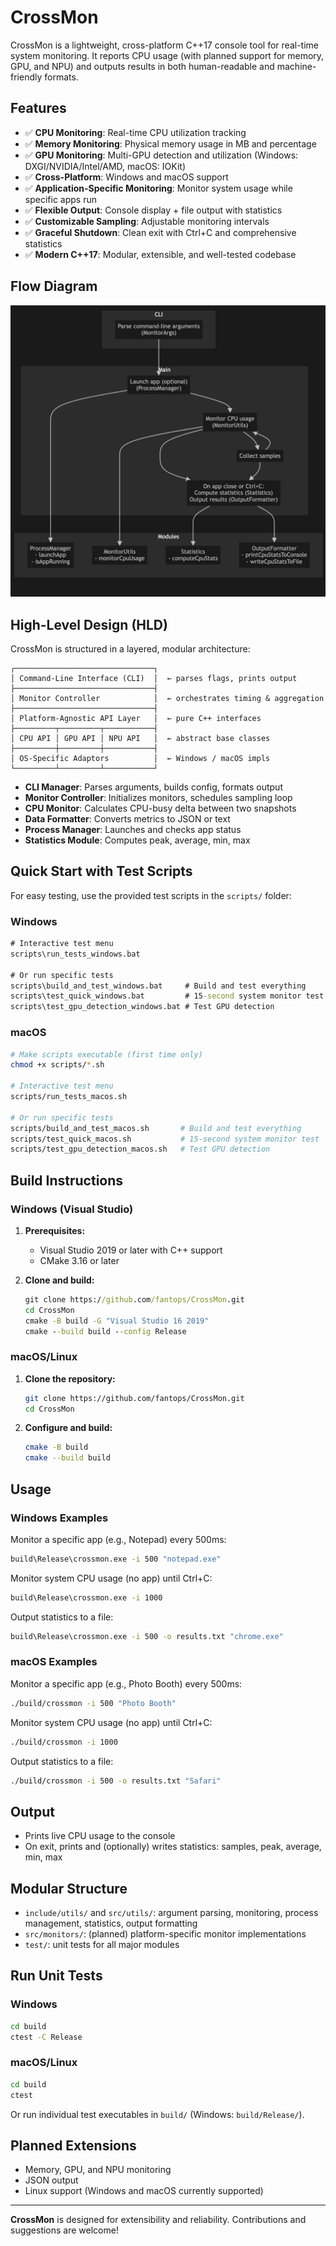 # CrossMon

CrossMon is a lightweight, cross-platform C++17 console tool for real-time system monitoring. It reports CPU usage (with planned support for memory, GPU, and NPU) and outputs results in both human-readable and machine-friendly formats.

## Features
- ✅ **CPU Monitoring**: Real-time CPU utilization tracking
- ✅ **Memory Monitoring**: Physical memory usage in MB and percentage
- ✅ **GPU Monitoring**: Multi-GPU detection and utilization (Windows: DXGI/NVIDIA/Intel/AMD, macOS: IOKit)
- ✅ **Cross-Platform**: Windows and macOS support
- ✅ **Application-Specific Monitoring**: Monitor system usage while specific apps run
- ✅ **Flexible Output**: Console display + file output with statistics
- ✅ **Customizable Sampling**: Adjustable monitoring intervals
- ✅ **Graceful Shutdown**: Clean exit with Ctrl+C and comprehensive statistics
- ✅ **Modern C++17**: Modular, extensible, and well-tested codebase

## Flow Diagram
![alt text](data/images/Block_Diagram.jpeg)

## High-Level Design (HLD)

CrossMon is structured in a layered, modular architecture:

```
┌───────────────────────────────┐
│ Command-Line Interface (CLI)  │  ← parses flags, prints output
├───────────────────────────────┤
│ Monitor Controller            │  ← orchestrates timing & aggregation
├───────────────────────────────┤
│ Platform-Agnostic API Layer   │  ← pure C++ interfaces
├─────────┬─────────┬───────────┤
│ CPU API │ GPU API │ NPU API   │  ← abstract base classes
├─────────┼─────────┼───────────┤
│ OS-Specific Adaptors          │  ← Windows / macOS impls
└─────────┴─────────┴───────────┘
```

- **CLI Manager**: Parses arguments, builds config, formats output
- **Monitor Controller**: Initializes monitors, schedules sampling loop
- **CPU Monitor**: Calculates CPU-busy delta between two snapshots
- **Data Formatter**: Converts metrics to JSON or text
- **Process Manager**: Launches and checks app status
- **Statistics Module**: Computes peak, average, min, max

## Quick Start with Test Scripts

For easy testing, use the provided test scripts in the `scripts/` folder:

### Windows
```cmd
# Interactive test menu
scripts\run_tests_windows.bat

# Or run specific tests
scripts\build_and_test_windows.bat     # Build and test everything
scripts\test_quick_windows.bat         # 15-second system monitor test
scripts\test_gpu_detection_windows.bat # Test GPU detection
```

### macOS
```bash
# Make scripts executable (first time only)
chmod +x scripts/*.sh

# Interactive test menu
scripts/run_tests_macos.sh

# Or run specific tests
scripts/build_and_test_macos.sh       # Build and test everything
scripts/test_quick_macos.sh           # 15-second system monitor test  
scripts/test_gpu_detection_macos.sh   # Test GPU detection
```

## Build Instructions

### Windows (Visual Studio)
1. **Prerequisites:**
   - Visual Studio 2019 or later with C++ support
   - CMake 3.16 or later

2. **Clone and build:**
   ```cmd
   git clone https://github.com/fantops/CrossMon.git
   cd CrossMon
   cmake -B build -G "Visual Studio 16 2019"
   cmake --build build --config Release
   ```

### macOS/Linux
1. **Clone the repository:**
   ```sh
   git clone https://github.com/fantops/CrossMon.git
   cd CrossMon
   ```
2. **Configure and build:**
   ```sh
   cmake -B build
   cmake --build build
   ```

## Usage

### Windows Examples
Monitor a specific app (e.g., Notepad) every 500ms:
```cmd
build\Release\crossmon.exe -i 500 "notepad.exe"
```

Monitor system CPU usage (no app) until Ctrl+C:
```cmd
build\Release\crossmon.exe -i 1000
```

Output statistics to a file:
```cmd
build\Release\crossmon.exe -i 500 -o results.txt "chrome.exe"
```

### macOS Examples
Monitor a specific app (e.g., Photo Booth) every 500ms:
```sh
./build/crossmon -i 500 "Photo Booth"
```

Monitor system CPU usage (no app) until Ctrl+C:
```sh
./build/crossmon -i 1000
```

Output statistics to a file:
```sh
./build/crossmon -i 500 -o results.txt "Safari"
```

## Output
- Prints live CPU usage to the console
- On exit, prints and (optionally) writes statistics: samples, peak, average, min, max

## Modular Structure
- `include/utils/` and `src/utils/`: argument parsing, monitoring, process management, statistics, output formatting
- `src/monitors/`: (planned) platform-specific monitor implementations
- `test/`: unit tests for all major modules

## Run Unit Tests

### Windows
```cmd
cd build
ctest -C Release
```

### macOS/Linux
```sh
cd build
ctest
```
Or run individual test executables in `build/` (Windows: `build/Release/`).

## Planned Extensions
- Memory, GPU, and NPU monitoring
- JSON output
- Linux support (Windows and macOS currently supported)

---

**CrossMon** is designed for extensibility and reliability. Contributions and suggestions are welcome!
